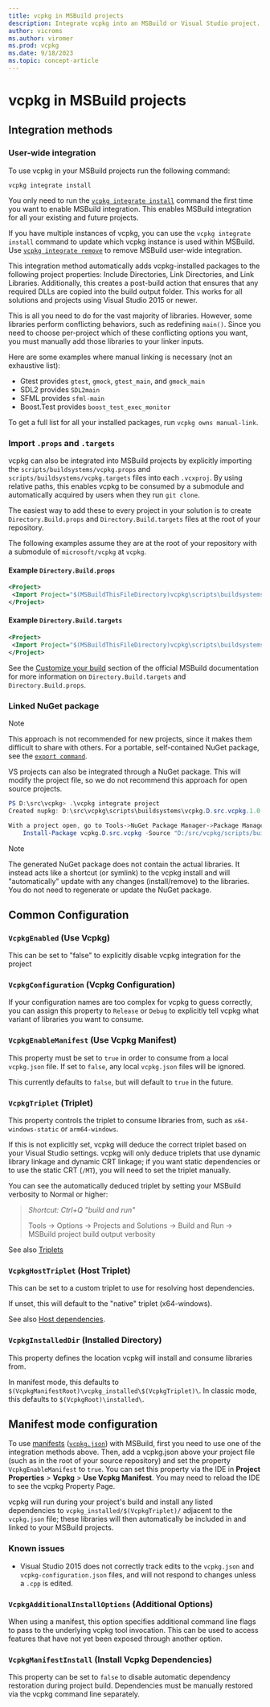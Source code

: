 ```yaml
---
title: vcpkg in MSBuild projects
description: Integrate vcpkg into an MSBuild or Visual Studio project.
author: vicroms
ms.author: viromer
ms.prod: vcpkg
ms.date: 9/18/2023
ms.topic: concept-article
---
```

# vcpkg in MSBuild projects

## Integration methods

### User-wide integration

To use vcpkg in your MSBuild projects run the following command:

```Console
vcpkg integrate install
```

You only need to run the [`vcpkg integrate
install`](../../commands/integrate.md#vcpkg-integrate-install) command the first time you want to
enable MSBuild integration. This enables MSBuild integration for all your existing and future
projects.

If you have multiple instances of vcpkg, you can use the `vcpkg integrate install` command to update
which vcpkg instance is used within MSBuild. Use [`vcpkg integrate
remove`](../../commands/integrate.md#vcpkg-integrate-remove) to remove MSBuild user-wide
integration.

This integration method automatically adds vcpkg-installed packages to the following project
properties: Include Directories, Link Directories, and Link Libraries. Additionally, this creates a
post-build action that ensures that any required DLLs are copied into the build output folder. This
works for all solutions and projects using Visual Studio 2015 or newer.

This is all you need to do for the vast majority of libraries. However, some libraries perform
conflicting behaviors, such as redefining `main()`. Since you need to choose per-project which of
these conflicting options you want, you must manually add those libraries to your linker inputs.

Here are some examples where manual linking is necessary (not an exhaustive list):

- Gtest provides `gtest`, `gmock`, `gtest_main`, and `gmock_main`
- SDL2 provides `SDL2main`
- SFML provides `sfml-main`
- Boost.Test provides `boost_test_exec_monitor`

To get a full list for all your installed packages, run `vcpkg owns manual-link`.

### Import `.props` and `.targets`

vcpkg can also be integrated into MSBuild projects by explicitly importing the
`scripts/buildsystems/vcpkg.props` and `scripts/buildsystems/vcpkg.targets` files into each
`.vcxproj`. By using relative paths, this enables vcpkg to be consumed by a submodule and
automatically acquired by users when they run `git clone`.

The easiest way to add these to every project in your solution is to create `Directory.Build.props`
and `Directory.Build.targets` files at the root of your repository.

The following examples assume they are at the root of your repository with a submodule of
`microsoft/vcpkg` at `vcpkg`.

#### Example `Directory.Build.props`

```xml
<Project>
 <Import Project="$(MSBuildThisFileDirectory)vcpkg\scripts\buildsystems\msbuild\vcpkg.props" />
</Project>
```

#### Example `Directory.Build.targets`

```xml
<Project>
 <Import Project="$(MSBuildThisFileDirectory)vcpkg\scripts\buildsystems\msbuild\vcpkg.targets" />
</Project>
```

See the [Customize your
build](/visualstudio/msbuild/customize-your-build#directorybuildprops-and-directorybuildtargets)
section of the official MSBuild documentation for more information on `Directory.Build.targets` and
`Directory.Build.props`.

### Linked NuGet package

> [!NOTE]
> This approach is not recommended for new projects, since it makes them difficult to share
> with others. For a portable, self-contained NuGet package, see the [`export
> command`](../../commands/export.md).

VS projects can also be integrated through a NuGet package. This will modify the project file, so we
do not recommend this approach for open source projects.

```powershell
PS D:\src\vcpkg> .\vcpkg integrate project
Created nupkg: D:\src\vcpkg\scripts\buildsystems\vcpkg.D.src.vcpkg.1.0.0.nupkg

With a project open, go to Tools->NuGet Package Manager->Package Manager Console and paste:
    Install-Package vcpkg.D.src.vcpkg -Source "D:/src/vcpkg/scripts/buildsystems"
```

> [!NOTE]
> The generated NuGet package does not contain the actual libraries. It instead acts like a
> shortcut (or symlink) to the vcpkg install and will "automatically" update with any changes
> (install/remove) to the libraries. You do not need to regenerate or update the NuGet package.

## Common Configuration

### `VcpkgEnabled` (Use Vcpkg)

This can be set to "false" to explicitly disable vcpkg integration for the project

### `VcpkgConfiguration` (Vcpkg Configuration)

If your configuration names are too complex for vcpkg to guess correctly, you can assign this
property to `Release` or `Debug` to explicitly tell vcpkg what variant of libraries you want to
consume.

### `VcpkgEnableManifest` (Use Vcpkg Manifest)

This property must be set to `true` in order to consume from a local `vcpkg.json` file. If set to
`false`, any local `vcpkg.json` files will be ignored.

This currently defaults to `false`, but will default to `true` in the future.

### <a name="vcpkgtriplet"></a> `VcpkgTriplet` (Triplet)

This property controls the triplet to consume libraries from, such as `x64-windows-static` or
`arm64-windows`.

If this is not explicitly set, vcpkg will deduce the correct triplet based on your Visual Studio
settings. vcpkg will only deduce triplets that use dynamic library linkage and dynamic CRT linkage;
if you want static dependencies or to use the static CRT (`/MT`), you will need to set the triplet
manually.

You can see the automatically deduced triplet by setting your MSBuild verbosity to Normal or higher:

> *Shortcut: Ctrl+Q "build and run"*
>
> Tools -> Options -> Projects and Solutions -> Build and Run -> MSBuild project build output
> verbosity

See also [Triplets](../triplets.md)

### <a name="vcpkghosttriplet"></a> `VcpkgHostTriplet` (Host Triplet)

This can be set to a custom triplet to use for resolving host dependencies.

If unset, this will default to the "native" triplet (x64-windows).

See also [Host dependencies](../host-dependencies.md).

### `VcpkgInstalledDir` (Installed Directory)

This property defines the location vcpkg will install and consume libraries from.

In manifest mode, this defaults to `$(VcpkgManifestRoot)\vcpkg_installed\$(VcpkgTriplet)\`. In
classic mode, this defaults to `$(VcpkgRoot)\installed\`.

## Manifest mode configuration

To use [manifests](../manifests.md) ([`vcpkg.json`](../../reference/vcpkg-json.md)) with MSBuild,
first you need to use one of the integration methods above. Then, add a vcpkg.json above your
project file (such as in the root of your source repository) and set the property
`VcpkgEnableManifest` to `true`. You can set this property via the IDE in **Project Properties** >
**Vcpkg** > **Use Vcpkg Manifest**. You may need to reload the IDE to see the vcpkg Property Page.

vcpkg will run during your project's build and install any listed dependencies to
`vcpkg_installed/$(VcpkgTriplet)/` adjacent to the `vcpkg.json` file; these libraries will then
automatically be included in and linked to your MSBuild projects.

### Known issues

- Visual Studio 2015 does not correctly track edits to the `vcpkg.json` and
  `vcpkg-configuration.json` files, and will not respond to changes unless a `.cpp` is edited.

### <a name="vcpkg-additional-install-options"></a> `VcpkgAdditionalInstallOptions` (Additional Options)

When using a manifest, this option specifies additional command line flags to pass to the underlying
vcpkg tool invocation. This can be used to access features that have not yet been exposed through
another option.

### `VcpkgManifestInstall` (Install Vcpkg Dependencies)

This property can be set to `false` to disable automatic dependency restoration during project
build. Dependencies must be manually restored via the vcpkg command line separately.
